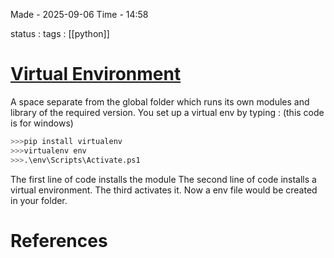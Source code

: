 
Made - 2025-09-06                     Time - 14:58

status :
tags : [[python]]

# <u>Virtual Environment</u>

A space separate from the global folder which runs its own modules and library of the required version.
You set up a virtual env by typing : (this code is for windows)
```python
>>>pip install virtualenv
>>>virtualenv env
>>>.\env\Scripts\Activate.ps1 
```
The first line of code installs the module
The second line of code installs a virtual environment. 
The third activates it.
Now a env file would be created in your folder.




# References